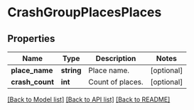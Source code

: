 # CrashGroupPlacesPlaces

## Properties
Name | Type | Description | Notes
------------ | ------------- | ------------- | -------------
**place_name** | **string** | Place name. | [optional] 
**crash_count** | **int** | Count of places. | [optional] 

[[Back to Model list]](../README.md#documentation-for-models) [[Back to API list]](../README.md#documentation-for-api-endpoints) [[Back to README]](../README.md)



